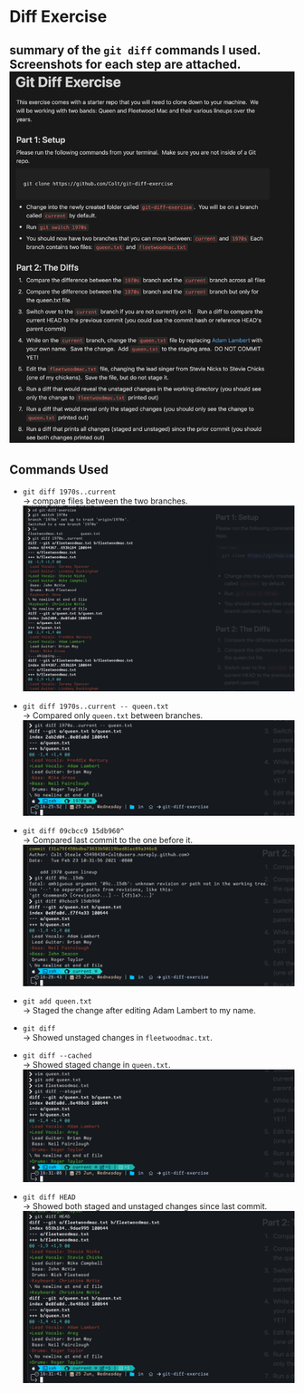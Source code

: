 # Diff Exercise
summary of the `git diff` commands I used.  
Screenshots for each step are attached.
![exercise](ex.png)
---

## Commands Used

- `git diff 1970s..current`  
  → compare files between the two branches.
  ![.](img1.png)
- `git diff 1970s..current -- queen.txt`  
  → Compared only `queen.txt` between branches.
  ![.](img2.png)
- `git diff 09cbcc9 15db960^`  
  → Compared last commit to the one before it.
![.](img3.png)
- `git add queen.txt`  
  → Staged the change after editing Adam Lambert to my name.

- `git diff`  
  → Showed unstaged changes in `fleetwoodmac.txt`.

- `git diff --cached`  
  → Showed staged change in `queen.txt`.
![.](img4.png)
- `git diff HEAD`  
  → Showed both staged and unstaged changes since last commit.
![.](img5.png)
